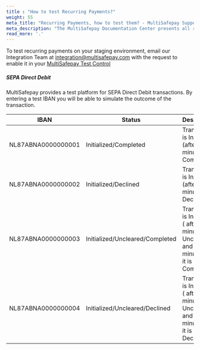 ```yaml
---
title : "How to test Recurring Payments?"
weight: 55
meta_title: "Recurring Payments, how to test them? - MultiSafepay Support"
meta_description: "The MultiSafepay Documentation Center presents all relevant information about our Plugins and API. You can also find support pages for Payment Methods, Tools and General Questions as well as the contact details of our Support and Integration Teams."
read_more: '.'
---
```

To test recurring payments on your staging environment, email our Integration Team at <integration@multisafepay.com> with the request to enable it in your 
[MultiSafepay Test Control](https://testmerchant.multisafepay.com/)


##### SEPA Direct Debit

MultiSafepay provides a test platform for SEPA Direct Debit transactions. By entering a test IBAN you will be able to simulate the outcome of the transaction.

| **IBAN** | **Status** | **Description** |
---|---|---
NL87ABNA0000000001 | Initialized/Completed | Transaction is Initialized (after 2 minutes it is Completed)
NL87ABNA0000000002 | Initialized/Declined | Transaction is Initialized (after 2 minutes it is Declined)
NL87ABNA0000000003 | Initialized/Uncleared/Completed | Transaction is Initialized ( after 2 minutes it is Uncleared, and 1 minute later it is Completed)
NL87ABNA0000000004 | Initialized/Uncleared/Declined | Transaction is Initialized ( after 2 minutes it is Uncleared, and 1 minute later it is Declined)
